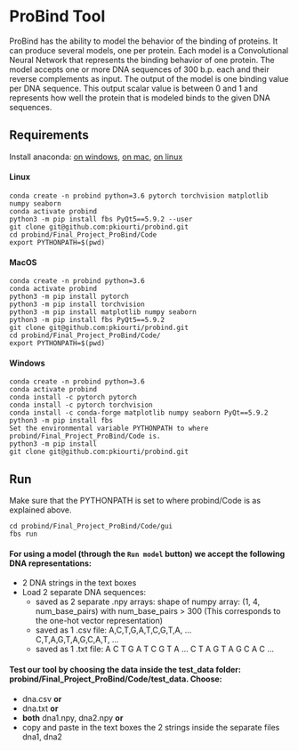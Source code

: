 # ProBind Tool
ProBind has the ability to model the behavior of the binding of proteins. It can produce several models, one per protein. Each model is a Convolutional Neural Network that represents the binding behavior of one protein. The model accepts one or more DNA sequences of 300 b.p. each and their reverse complements as input. The output of the model is one binding value per DNA sequence. This output scalar value is between 0 and 1 and represents how well the protein that is modeled binds to the given DNA sequences.

## Requirements
Install anaconda: [on windows](https://docs.anaconda.com/anaconda/install/windows/), [on mac](https://docs.anaconda.com/anaconda/install/mac-os/), [on linux](https://docs.anaconda.com/anaconda/install/linux/)

#### Linux
```
conda create -n probind python=3.6 pytorch torchvision matplotlib numpy seaborn 
conda activate probind
python3 -m pip install fbs PyQt5==5.9.2 --user
git clone git@github.com:pkiourti/probind.git
cd probind/Final_Project_ProBind/Code
export PYTHONPATH=$(pwd)
```

#### MacOS
```
conda create -n probind python=3.6
conda activate probind
python3 -m pip install pytorch 
python3 -m pip install torchvision
python3 -m pip install matplotlib numpy seaborn
python3 -m pip install fbs PyQt5==5.9.2
git clone git@github.com:pkiourti/probind.git
cd probind/Final_Project_ProBind/Code/
export PYTHONPATH=$(pwd)
```
#### Windows
```
conda create -n probind python=3.6
conda activate probind
conda install -c pytorch pytorch
conda install -c pytorch torchvision
conda install -c conda-forge matplotlib numpy seaborn PyQt==5.9.2
python3 -m pip install fbs
Set the environmental variable PYTHONPATH to where probind/Final_Project_ProBind/Code is.
python3 -m pip install
git clone git@github.com:pkiourti/probind.git
```

## Run
Make sure that the PYTHONPATH is set to where probind/Code is as explained above.
```
cd probind/Final_Project_ProBind/Code/gui
fbs run
```
#### For using a model (through the `Run model` button) we accept the following DNA representations:
- 2 DNA strings in the text boxes
- Load 2 separate DNA sequences:
	- saved as 2 separate .npy arrays:
	 shape of numpy array: (1, 4, num_base_pairs) 
	 with num_base_pairs > 300
	 (This corresponds to the one-hot vector representation)
	- saved as 1 .csv file: 
	A,C,T,G,A,T,C,G,T,A, …  
	C,T,A,G,T,A,G,C,A,T, … 
	- saved as 1 .txt file:
	A C T G A T C G T A … 
	C T A G T A G C A C … 

#### Test our tool by choosing the data inside the test_data folder: probind/Final_Project_ProBind/Code/test_data. Choose:
- dna.csv **or**
- dna.txt **or**
- **both** dna1.npy, dna2.npy **or**
- copy and paste in the text boxes the 2 strings inside the separate files dna1, dna2
